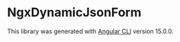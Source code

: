 # NgxDynamicJsonForm

This library was generated with [Angular CLI](https://github.com/angular/angular-cli) version 15.0.0.
